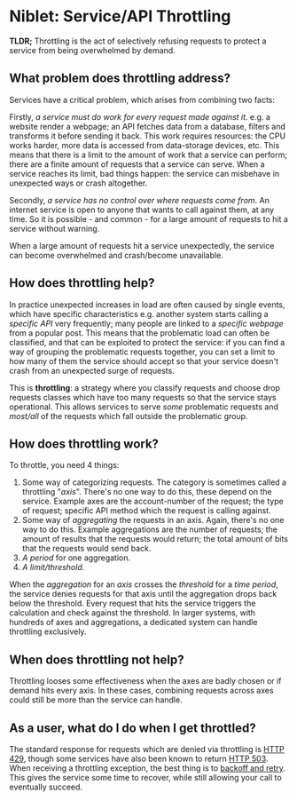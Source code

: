 # Niblet: Service/API Throttling

**TLDR;** Throttling is the act of selectively refusing requests to protect a service from being overwhelmed by demand.

## What problem does throttling address?

Services have a critical problem, which arises from combining two facts:

Firstly, *a service must do work for every request made against it*. e.g. a website render a webpage; an API fetches data from a database, filters and transforms it before sending it back. This work requires resources: the CPU works harder, more data is accessed from data-storage devices, etc. This means that there is a limit to the amount of work that a service can perform; there are a finite amount of requests that a service can serve. When a service reaches its limit, bad things happen: the service can misbehave in unexpected ways or crash altogether.

Secondly, *a service has no control over where requests come from*. An internet service is open to anyone that wants to call against them, at any time. So it is possible - and common - for a large amount of requests to hit a service without warning.

When a large amount of requests hit a service unexpectedly, the service can become overwhelmed and crash/become unavailable.

## How does throttling help?

In practice unexpected increases in load are often caused by single events, which have specific characteristics e.g. another system starts calling a _specific API_ very frequently; many people are linked to a _specific webpage_ from a popular post. This means that the problematic load can often be classified, and that can be exploited to protect the service: if you can find a way of grouping the problematic requests together, you can set a limit to how many of them the service should accept so that your service doesn't crash from an unexpected surge of requests. 

This is **throttling**: a strategy where you classify requests and choose drop requests classes which have too many requests so that the service stays operational. This allows services to serve *some* problematic requests and *most/all* of the requests which fall outside the problematic group.

## How does throttling work?

To throttle, you need 4 things:

1. Some way of categorizing requests. The category is sometimes called a throttling "*axis*". There's no one way to do this, these depend on the service. Example axes are the account-number of the request; the type of request; specific API method which the request is calling against. 
2. Some way of *aggregating* the requests in an axis. Again, there's no one way to do this. Example aggregations are the number of requests; the amount of results that the requests would return; the total amount of bits that the requests would send back.
3. *A period* for one aggregation. 
4. *A limit/threshold*.

When the *aggregation* for an *axis* crosses the *threshold* for a *time period*, the service denies requests for that axis until the aggregation drops back below the threshold. Every request that hits the service triggers the calculation and check against the threshold. In larger systems, with hundreds of axes and aggregations, a dedicated system can handle throttling exclusively.

## When does throttling not help?

Throttling looses some effectiveness when the axes are badly chosen or if demand hits every axis. In these cases, combining requests across axes could still be more than the service can handle.

## As a user, what do I do when I get throttled?

The standard response for requests which are denied via throttling is [HTTP 429](https://www.httpstatusgoats.net/429), though some services have also been known to return [HTTP 503](https://www.httpstatusgoats.net/503). When receiving a throttling exception, the best thing is to [backoff and retry](https://cloud.google.com/storage/docs/exponential-backoff). This gives the service some time to recover, while still allowing your call to eventually succeed.